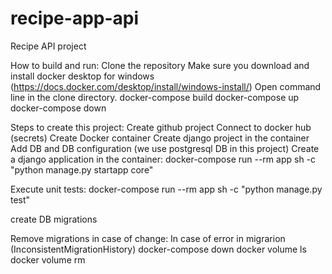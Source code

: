 # recipe-app-api
Recipe API project

How to build and run:
Clone the repository
Make sure you download and install docker desktop for windows (https://docs.docker.com/desktop/install/windows-install/)
Open command line in the clone directory.
docker-compose build
docker-compose up
docker-compose down


Steps to create this project:
Create github project
Connect to docker hub (secrets)
Create Docker container
Create django project in the container
Add DB and DB configuration (we use postgresql DB in this project)
Create a django application in the container:
docker-compose run --rm app sh -c "python manage.py startapp core"

Execute unit tests:
docker-compose run --rm app sh -c "python manage.py test"


create DB migrations

Remove migrations in case of change:
In case of error in migrarion (InconsistentMigrationHistory)
docker-compose down
docker volume ls
docker volume rm <volume name>


